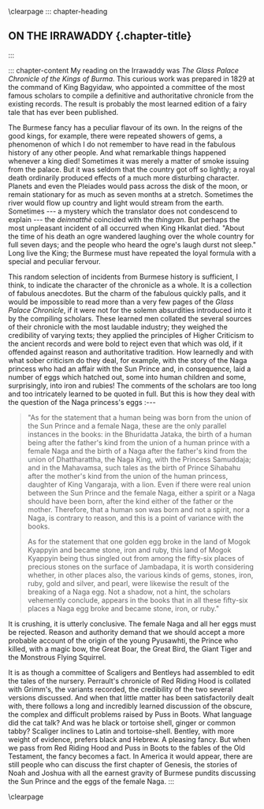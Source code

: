 \clearpage
::: chapter-heading
## ON THE IRRAWADDY {.chapter-title}
:::

::: chapter-content
My reading on the Irrawaddy was *The Glass Palace Chronicle of the Kings
of Burma*. This curious work was prepared in 1829 at the command of King
Bagyidaw, who appointed a committee of the most famous scholars to
compile a definitive and authoritative chronicle from the existing
records. The result is probably the most learned edition of a fairy tale
that has ever been published.

The Burmese fancy has a peculiar flavour of its own. In the reigns of
the good kings, for example, there were repeated showers of gems, a
phenomenon of which I do not remember to have read in the fabulous
history of any other people. And what remarkable things happened
whenever a king died! Sometimes it was merely a matter of smoke issuing
from the palace. But it was seldom that the country got off so lightly;
a royal death ordinarily produced effects of a much more disturbing
character. Planets and even the Pleiades would pass across the disk of
the moon, or remain stationary for as much as seven months at a stretch.
Sometimes the river would flow up country and light would stream from
the earth. Sometimes --- a mystery which the translator does not
condescend to explain --- the *deinnatthè* coincided with the *thingyan*.
But perhaps the most unpleasant incident of all occurred when King
Hkanlat died. "About the time of his death an ogre wandered laughing
over the whole country for full seven days; and the people who heard the
ogre's laugh durst not sleep." Long live the King; the Burmese must have
repeated the loyal formula with a special and peculiar fervour.

This random selection of incidents from Burmese history is sufficient, I
think, to indicate the character of the chronicle as a whole. It is a
collection of fabulous anecdotes. But the charm of the fabulous quickly
palls, and it would be impossible to read more than a very few pages of
the *Glass Palace Chronicle*, if it were not for the solemn absurdities
introduced into it by the compiling scholars. These learned men collated
the several sources of their chronicle with the most laudable industry;
they weighed the credibility of varying texts; they applied the
principles of Higher Criticism to the ancient records and were bold to
reject even that which was old, if it offended against reason and
authoritative tradition. How learnedly and with what sober criticism do
they deal, for example, with the story of the Naga princess who had an
affair with the Sun Prince and, in consequence, laid a number of eggs
which hatched out, some into human children and some, surprisingly, into
iron and rubies! The comments of the scholars are too long and too
intricately learned to be quoted in full. But this is how they deal with
the question of the Naga princess's eggs :---

> "As for the statement that a human being was born from the union of
> the Sun Prince and a female Naga, these are the only parallel
> instances in the books: in the Bhuridatta Jataka, the birth of a human
> being after the father's kind from the union of a human prince with a
> female Naga and the birth of a Naga after the father's kind from the
> union of Dhattharattha, the Naga King, with the Princess Samuddaja;
> and in the Mahavamsa, such tales as the birth of Prince Sihabahu after
> the mother's kind from the union of the human princess, daughter of
> King Vangaraja, with a lion. Even if there were real union between the
> Sun Prince and the female Naga, either a spirit or a Naga should have
> been born, after the kind either of the father or the mother.
> Therefore, that a human son was born and not a spirit, nor a Naga, is
> contrary to reason, and this is a point of variance with the books.
>
> As for the statement that one golden egg broke in the land of Mogok
> Kyappyin and became stone, iron and ruby, this land of Mogok Kyappyin
> being thus singled out from among the fifty-six places of precious
> stones on the surface of Jambadapa, it is worth considering whether,
> in other places also, the various kinds of gems, stones, iron, ruby,
> gold and silver, and pearl, were likewise the result of the breaking
> of a Naga egg. Not a shadow, not a hint, the scholars vehemently
> conclude, appears in the books that in all these fifty-six places a
> Naga egg broke and became stone, iron, or ruby."

It is crushing, it is utterly conclusive. The female Naga and all her
eggs must be rejected. Reason and authority demand that we should accept
a more probable account of the origin of the young Pyusawhti, the Prince
who killed, with a magic bow, the Great Boar, the Great Bird, the Giant
Tiger and the Monstrous Flying Squirrel.

It is as though a committee of Scaligers and Bentleys had assembled to
edit the tales of the nursery. Perrault's chronicle of Red Riding Hood
is collated with Grimm's, the variants recorded, the credibility of the
two several versions discussed. And when that little matter has been
satisfactorily dealt with, there follows a long and incredibly learned
discussion of the obscure, the complex and difficult problems raised by
Puss in Boots. What language did the cat talk? And was he black or
tortoise shell, ginger or common tabby? Scaliger inclines to Latin and
tortoise-shell. Bentley, with more weight of evidence, prefers black and
Hebrew. A pleasing fancy. But when we pass from Red Riding Hood and Puss
in Boots to the fables of the Old Testament, the fancy becomes a fact.
In America it would appear, there are still people who can discuss the
first chapter of Genesis, the stories of Noah and Joshua with all the
earnest gravity of Burmese pundits discussing the Sun Prince and the
eggs of the female Naga.
:::


\clearpage
